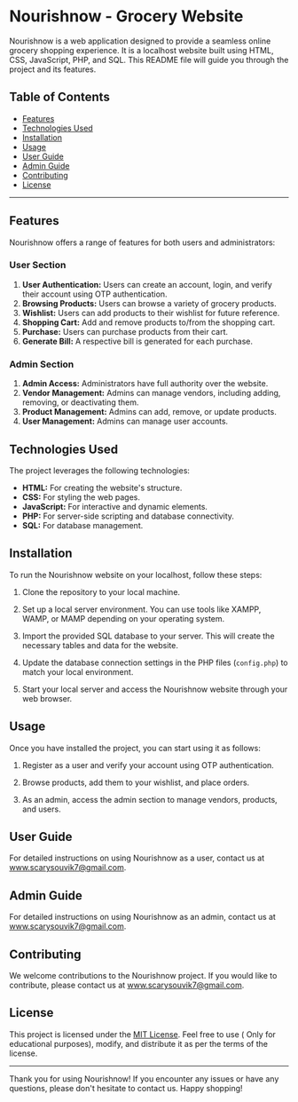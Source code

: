 # Nourishnow - Grocery Website

Nourishnow is a web application designed to provide a seamless online grocery shopping experience. It is a localhost website built using HTML, CSS, JavaScript, PHP, and SQL. This README file will guide you through the project and its features.

## Table of Contents

- [Features](#features)
- [Technologies Used](#technologies-used)
- [Installation](#installation)
- [Usage](#usage)
- [User Guide](#user-guide)
- [Admin Guide](#admin-guide)
- [Contributing](#contributing)
- [License](#license)

---

## Features

Nourishnow offers a range of features for both users and administrators:

### User Section
1. **User Authentication:** Users can create an account, login, and verify their account using OTP authentication.
2. **Browsing Products:** Users can browse a variety of grocery products.
3. **Wishlist:** Users can add products to their wishlist for future reference.
4. **Shopping Cart:** Add and remove products to/from the shopping cart.
5. **Purchase:** Users can purchase products from their cart.
6. **Generate Bill:** A respective bill is generated for each purchase.

### Admin Section
1. **Admin Access:** Administrators have full authority over the website.
2. **Vendor Management:** Admins can manage vendors, including adding, removing, or deactivating them.
3. **Product Management:** Admins can add, remove, or update products.
4. **User Management:** Admins can manage user accounts.

## Technologies Used

The project leverages the following technologies:

- **HTML:** For creating the website's structure.
- **CSS:** For styling the web pages.
- **JavaScript:** For interactive and dynamic elements.
- **PHP:** For server-side scripting and database connectivity.
- **SQL:** For database management.

## Installation

To run the Nourishnow website on your localhost, follow these steps:

1. Clone the repository to your local machine.
 
2. Set up a local server environment. You can use tools like XAMPP, WAMP, or MAMP depending on your operating system.

3. Import the provided SQL database to your server. This will create the necessary tables and data for the website.

4. Update the database connection settings in the PHP files (`config.php`) to match your local environment.

5. Start your local server and access the Nourishnow website through your web browser.

## Usage

Once you have installed the project, you can start using it as follows:

1. Register as a user and verify your account using OTP authentication.

2. Browse products, add them to your wishlist, and place orders.

3. As an admin, access the admin section to manage vendors, products, and users.

## User Guide

For detailed instructions on using Nourishnow as a user, contact us at www.scarysouvik7@gmail.com.

## Admin Guide

For detailed instructions on using Nourishnow as an admin, contact us at www.scarysouvik7@gmail.com.

## Contributing

We welcome contributions to the Nourishnow project. If you would like to contribute, please contact us at www.scarysouvik7@gmail.com.

## License

This project is licensed under the [MIT License](LICENSE). Feel free to use ( Only for educational purposes), modify, and distribute it as per the terms of the license.

---

Thank you for using Nourishnow! If you encounter any issues or have any questions, please don't hesitate to contact us. Happy shopping!
